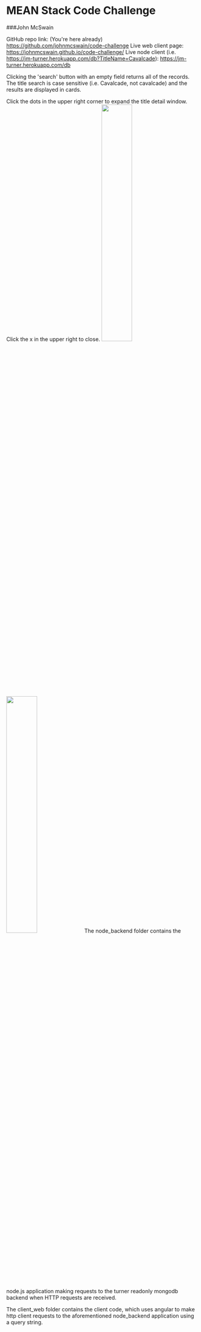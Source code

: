# MEAN Stack Code Challenge

###John McSwain

<p>

GitHub repo link: (You're here already) https://github.com/johnmcswain/code-challenge
Live web client page: https://johnmcswain.github.io/code-challenge/
Live node client (i.e. https://jm-turner.herokuapp.com/db?TitleName=Cavalcade): https://jm-turner.herokuapp.com/db

Clicking the 'search' button with an empty field returns all of the records. The title search is case sensitive (i.e. Cavalcade, not cavalcade) and the results are displayed in cards.

Click the dots in the upper right corner to expand the title detail window. Click the x in the upper right to close.
<img src="https://dl.dropboxusercontent.com/u/609330/closed.png" width="40%"><img src="https://dl.dropboxusercontent.com/u/609330/open.png" width="40%">
The node_backend folder contains the node.js application making requests to the turner readonly mongodb backend when HTTP requests are received.

The client_web folder contains the client code, which uses angular to make http client requests to the aforementioned node_backend application using a query string.
</p>
